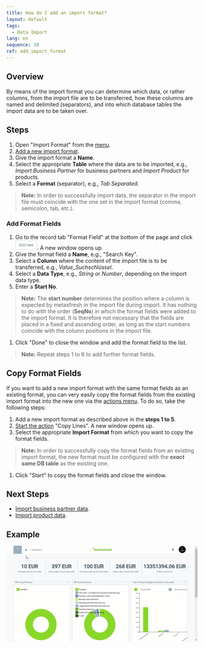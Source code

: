 ```yaml
---
title: How do I add an import format?
layout: default
tags:
  - Data Import
lang: en
sequence: 20
ref: add_import_format
---
```


## Overview
By means of the import format you can determine which data, or rather columns, from the import file are to be transferred, how these columns are named and delimited (separators), and into which database tables the import data are to be taken over.

## Steps
1. Open "Import Format" from the [menu](Menu).
1. [Add a new import format](New_Record_Window).
1. Give the import format a **Name**.
1. Select the appropriate **Table** where the data are to be imported, e.g., *Import Business Partner* for business partners and *Import Product* for products.
1. Select a **Format** (separator), e.g., *Tab Separated*.
 >**Note:** In order to successfully import data, the separator in the import file must coincide with the one set in the import format (comma, semicolon, tab, etc.).

### Add Format Fields
1. Go to the record tab "Format Field" at the bottom of the page and click ![](assets/Add_New_Button.png). A new window opens up.
1. Give the format field a **Name**, e.g., "Search Key".
1. Select a **Column** where the content of the import file is to be transferred, e.g., *Value_Suchschlüssel*.
1. Select a **Data Type**, e.g., *String* or *Number*, depending on the import data type.
1. Enter a **Start No**.
 >**Note:** The **start number** determines the position where a column is expected by metasfresh in the import file during import. It has nothing to do with the order (**SeqNo**) in which the format fields were added to the import format. It is therefore not necessary that the fields are placed in a fixed and ascending order, as long as the start numbers coincide with the column positions in the import file.

1. Click "Done" to close the window and add the format field to the list.
 >**Note:** Repeat steps 1 to 6 to add further format fields.

## Copy Format Fields
If you want to add a new import format with the same format fields as an existing format, you can very easily copy the format fields from the existing import format into the new one via the [actions menu](StartAction). To do so, take the following steps:

1. Add a new import format as described above in the **steps 1 to 5**.
1. [Start the action](StartAction) "Copy Lines". A new window opens up.
1. Select the appropriate **Import Format** from which you want to copy the format fields.
 >**Note:** In order to successfully copy the format fields from an existing import format, the new format must be configured with the **_exact same_ DB table** as the existing one.

1. Click "Start" to copy the format fields and close the window.

## Next Steps
- [Import business partner data](Import_bpartner_data).
- [Import product data](Import_product_data).

## Example
![](assets/Add_import_format.gif)
